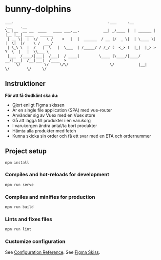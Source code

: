 # bunny-dolphins

```
___.                                           .___     .__         .__    .__               
\_ |__  __ __  ____   ____ ___.__.           __| _/____ |  | ______ |  |__ |__| ____   ______
 | __ \|  |  \/    \ /    <   |  |  ______  / __ |/  _ \|  | \____ \|  |  \|  |/    \ /  ___/
 | \_\ \  |  /   |  \   |  \___  | /_____/ / /_/ (  <_> )  |_|  |_> >   Y  \  |   |  \\___ \ 
 |___  /____/|___|  /___|  / ____|         \____ |\____/|____/   __/|___|  /__|___|  /____  >
     \/           \/     \/\/                   \/           |__|        \/        \/     \/ 
```

## Instruktioner

**För att få Godkänt ska du:**
* Gjort enligt Figma skissen
* Är en single file application (SPA) med vue-router
* Använder sig av Vuex med en Vuex store
* Gå att lägga till produkter i en varukorg
* I varukorgen ändra antal/ta bort produkter
* Hämta alla produkter med fetch
* Kunna skicka sin order och få ett svar med en ETA och ordernummer

## Project setup
```
npm install
```

### Compiles and hot-reloads for development
```
npm run serve
```

### Compiles and minifies for production
```
npm run build
```

### Lints and fixes files
```
npm run lint
```

### Customize configuration
See [Configuration Reference](https://cli.vuejs.org/config/).
See [Figma Skiss](https://www.figma.com/file/UeUGVefSdgio0sRxPFccJI/AirBean-v.1.0?node-id=0%3A1).